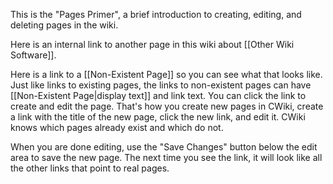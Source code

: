 This is the "Pages Primer", a brief introduction to creating, editing, and deleting pages in the wiki.

Here is an internal link to another page in this wiki about [[Other Wiki Software]].

Here is a link to a [[Non-Existent Page]] so you can see what that looks like. Just like links to existing pages, the links to non-existent pages can have [[Non-Existent Page|display text]] and link text. You can click the link to create and edit the page. That's how you create new pages in CWiki, create a link with the title of the new page, click the new link, and edit it. CWiki knows which pages already exist and which do not.

When you are done editing, use the "Save Changes" button below the edit area to save the new page. The next time you see the link, it will look like all the other links that point to real pages.
